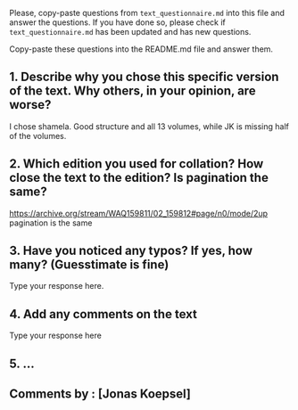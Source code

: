 

Please, copy-paste questions from `text_questionnaire.md` into this file and answer the questions.
If you have done so, please check if `text_questionnaire.md` has been updated and has new questions.

Copy-paste these questions into the README.md file and answer them.

## 1. Describe why you chose this specific version of the text. Why others, in your opinion, are worse?

I chose shamela. Good structure and all 13 volumes, while JK is missing half of the volumes. 

## 2. Which edition you used for collation? How close the text to the edition? Is pagination the same?

https://archive.org/stream/WAQ159811/02_159812#page/n0/mode/2up
pagination is the same

## 3. Have you noticed any typos? If yes, how many? (Guesstimate is fine)

Type your response here.

## 4. Add any comments on the text

Type your response here

## 5. ...

## Comments by : [Jonas Koepsel]
